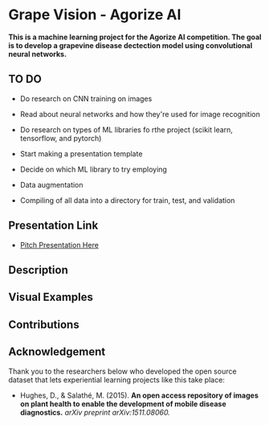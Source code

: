 # Grape Vision - Agorize AI
**This is a machine learning project for the Agorize AI competition. The goal is to develop a grapevine disease dectection model using convolutional neural networks.**

## TO DO
- Do research on CNN training on images
- Read about neural networks and how they're used for image recognition
- Do research on types of ML libraries fo rthe project (scikit learn, tensorflow, and pytorch)
- Start making a presentation template

- Decide on which ML library to try employing
- Data augmentation
- Compiling of all data into a directory for train, test, and validation

## Presentation Link
- [Pitch Presentation Here](https://docs.google.com/presentation/d/1OMM0j5fJ0e36dE2Ewv7QXdOraXNaE_v3A8AL50V67fo/edit?usp=sharing)

## Description

## Visual Examples

## Contributions

## Acknowledgement
Thank you to the researchers below who developed the open source dataset that lets experiential learning projects like this take place:
- Hughes, D., & Salathé, M. (2015). **An open access repository of images on plant health to enable the development of mobile disease diagnostics.** *arXiv preprint arXiv:1511.08060.*


